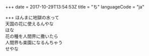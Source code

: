 +++
date = 2017-10-29T13:54:53Z
title = "ち"
languageCode = "ja"

+++
ほんまに地獄の水って  
天国の花に使えるんやな  
ほな  
花の種を人間界に撒いたら  
人間界も楽園になるんちゃう  
せやな